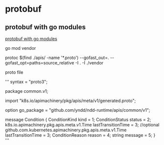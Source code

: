 # protobuf

## protobuf with go modules

[protobuf with go modules](https://stepan.wtf/importing-protobuf-with-go-modules/)

go mod vendor

protoc $(find ./apis/ -name '*.proto') --gofast_out=. --gofast_opt=paths=source_relative -I . -I ./vendor 

proto file

'''
syntax = "proto3";

package common.v1;

import "k8s.io/apimachinery/pkg/apis/meta/v1/generated.proto";

option go_package = "github.com/yndd/ndd-runtime/apis/common/v1";

message Condition {
    ConditionKind kind = 1;
    ConditionStatus status = 2;
    k8s.io.apimachinery.pkg.apis.meta.v1.Time lastTransitionTime = 3;
    //optional github.com.kubernetes.apimachinery.pkg.apis.meta.v1.Time lastTransitionTime = 3;
    ConditionReason reason = 4;
    string message = 5;
}
'''